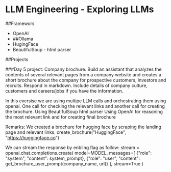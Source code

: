 # LLM Engineering - Exploring LLMs

##Framewors
 - OpenAI
 - ##Ollama
 - HugingFace
 - BeautifulSoup - html parser

##Projects

###Day 5 project: Company brochure. 
Build an assistant that analyzes the contents of several relevant pages from a company website 
and creates a short brochure about the company for prospective customers, investors and recruits. Respond in markdown. Include details of company culture, customers and careers/jobs if you have the information. 

In this exersise we are using multipe LLM calls and orchestrating them using openai. One call for checking the relevant links and another call for creating the brochure.
Using BeautifulSoup html parser
Using OpenAI for reasoning the most relevant link and for creating final brochure

Remarks:
We created a brochure for hugging face by scraping the landing page and relevant links. 
create_brochure("HuggingFace", "https://huggingface.co")

We can stream the response by enbling flag as follow:
    stream = openai.chat.completions.create(
        model=MODEL,
        messages=[
            {"role": "system", "content": system_prompt},
            {"role": "user", "content": get_brochure_user_prompt(company_name, url)}
          ],
        stream=True
    )
